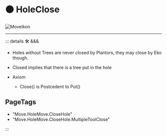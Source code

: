 # 🟠 <move>HoleClose</move>

![MoveIkon](/Move/Move_Ikon.png)

---

<!-- =================================================== -->
<!-- =================================================== -->
<!-- =================================================== -->
<!-- =================================================== -->
<!-- =================================================== -->
::: details 🛠 <dev>&&&</dev>

- Holes without Trees are never closed by Plantors, they may close by Eko though.
- Closed implies that there is a tree put in the hole

- Axiom
    - Close() is Postcedent to Put()

<h2>PageTags</h2>

- "Move.HoleMove.CloseHole"
- "Move.HoleMove.CloseHole.MultipleToolClose"

:::

